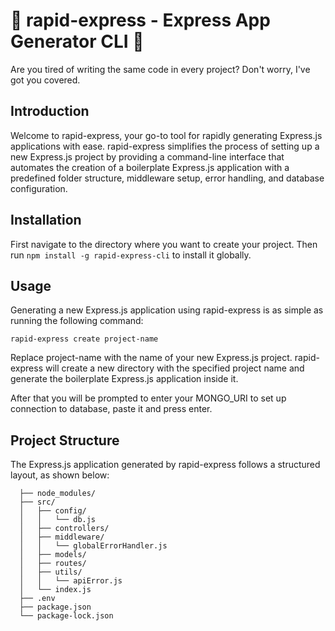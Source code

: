 # 🚀 rapid-express - Express App Generator CLI 🚀

Are you tired of writing the same code in every project? Don't worry, I've got you covered.

## Introduction

Welcome to rapid-express, your go-to tool for rapidly generating Express.js applications with ease. rapid-express simplifies the process of setting up a new Express.js project by providing a command-line interface that automates the creation of a boilerplate Express.js application with a predefined folder structure, middleware setup, error handling, and database configuration.

## Installation

First navigate to the directory where you want to create your project.
Then run `npm install -g rapid-express-cli` to install it globally.

## Usage

Generating a new Express.js application using rapid-express is as simple as running the following command:

`rapid-express create project-name`

Replace project-name with the name of your new Express.js project. rapid-express will create a new directory with the specified project name and generate the boilerplate Express.js application inside it.

After that you will be prompted to enter your MONGO_URI to set up connection to database, paste it and press enter.

## Project Structure

The Express.js application generated by rapid-express follows a structured layout, as shown below:

```my-express-app/
  ├── node_modules/
  ├── src/
  │   ├── config/
  │   │   └── db.js
  │   ├── controllers/
  │   ├── middleware/
  │   │   └── globalErrorHandler.js
  │   ├── models/
  │   ├── routes/
  │   ├── utils/
  │   │   └── apiError.js
  │   └── index.js
  ├── .env
  ├── package.json
  └── package-lock.json

```
